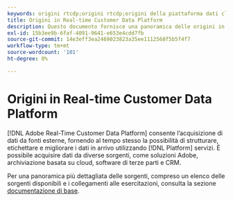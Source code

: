 ```yaml
---
keywords: origini rtcdp;origini rtcdp;origini della piattaforma dati cliente in tempo reale
title: Origini in Real-time Customer Data Platform
description: Questo documento fornisce una panoramica delle origini in Adobe Real-time Customer Data Platform
exl-id: 15b3ee9b-6faf-4091-9641-e653e4cdd7fb
source-git-commit: 14e3eff3ea2469023823a35ee1112568f5b5f4f7
workflow-type: tm+mt
source-wordcount: '101'
ht-degree: 0%

---
```


# Origini in Real-time Customer Data Platform

[!DNL Adobe Real-Time Customer Data Platform] consente l’acquisizione di dati da fonti esterne, fornendo al tempo stesso la possibilità di strutturare, etichettare e migliorare i dati in arrivo utilizzando [!DNL Platform] servizi. È possibile acquisire dati da diverse sorgenti, come soluzioni Adobe, archiviazione basata su cloud, software di terze parti e CRM.

Per una panoramica più dettagliata delle sorgenti, compreso un elenco delle sorgenti disponibili e i collegamenti alle esercitazioni, consulta la sezione [documentazione di base](../../sources/home.md).
